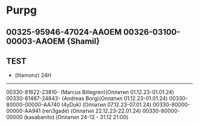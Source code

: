 # Purpg
00325-95946-47024-AAOEM
00326-03100-00003-AAOEM {Shamil}
-------
TEST
-------
- (litamonz) 24H




-------
00330-81622-23810- (Marcus Billegren)(Оплатил 01.12.23-01.01.24)
00330-81487-24843- (Andreas Borg)(Оплатил 01.12.23-01.01.24)
00330-80000-00000-AA740 (4yDuk) (Оплатил 07.12.23-07.01.24)
00330-80000-00000-AA941 (ren3gade) (Оплатил 22.12.23-22.01.24)
00330-80000-00000 (kasabanito) (Оплатил 24-12 - 31.12 21:00)

